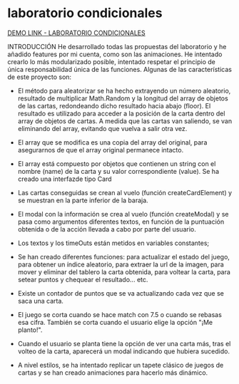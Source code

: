 # laboratorio condicionales

[DEMO LINK - LABORATORIO CONDICIONALES](https://laboratio-condicionales.netlify.app/)

INTRODUCCIÓN
He desarrollado todas las propuestas del laboratorio y he añadido features por mi cuenta, como son las animaciones. He intentado crearlo lo más modularizado posible, intentado respetar el principio de única responsabilidad única de las funciones. Algunas de las características de este proyecto son:

- El método para aleatorizar se ha hecho extrayendo un número aleatorio, resultado de multiplicar Math.Random y la longitud del array de objetos de las cartas, redondeando dicho resultado hacia abajo (floor). El resultado es utilizado para acceder a la posición de la carta dentro del array de objetos de cartas. A medida que las cartas van saliendo, se van eliminando del array, evitando que vuelva a salir otra vez.

- El array que se modifica es una copia del array del original, para asegurarnos de que el array original permanece intacto.

- El array está compuesto por objetos que contienen un string con el nombre (name) de la carta y su valor correspondiente (value). Se ha creado una interfazde tipo Card

- Las cartas conseguidas se crean al vuelo (función createCardElement) y se muestran en la parte inferior de la baraja.

- El modal con la información se crea al vuelo (función createModal) y se pasa como argumentos diferentes textos,  en función de la puntuación obtenida o de la acción llevada a cabo por parte del usuario.

- Los textos y los timeOuts están metidos en variables constantes;

- Se han creado diferentes funciones: para actualizar el estado del juego, para obtener un índice aleatorio, para extraer la url de la imagen, para mover y eliminar del tablero la carta obtenida, para voltear la carta, para setear puntos y chequear el resultado... etc.

- Existe un contador de puntos que se va actualizando cada vez que se saca una carta. 

- El juego se corta cuando se hace match con 7.5 o cuando se rebasas esa cifra. También se corta cuando el usuario elige la opción "¡Me planto!".

- Cuando el usuario se planta tiene la opción de ver una carta más, tras el volteo de la carta, aparecerá un modal indicando que hubiera sucedido.

- A nivel estilos, se ha intentado replicar un tapete clásico de juegos de cartas y se han creado animaciones para hacerlo más dinámico.




